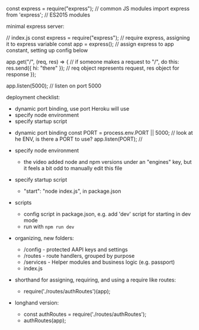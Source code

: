 const express = require("express"); // common JS modules
import express from 'express'; // ES2015 modules

minimal express server:

// index.js
const express = require("express"); // require express, assigning it to express variable
const app = express(); // assign express to app constant, setting up config below

app.get("/", (req, res) => { // if someone makes a request to "/", do this:
res.send({ hi: "there" }); // req object represents request, res object for response
});

app.listen(5000); // listen on port 5000

deployment checklist:

- dynamic port binding, use port Heroku will use
- specify node environment
- specify startup script

* dynamic port binding
  const PORT = process.env.PORT || 5000; // look at he ENV, is there a PORT to use?
  app.listen(PORT); //

* specify node environment

  - the video added node and npm versions under an "engines" key, but it feels a bit odd to manually edit this file

* specify startup script

  - "start": "node index.js", in package.json

* scripts
  - config script in package.json, e.g. add 'dev' script for starting in dev mode
  - run with `npm run dev`

- organizing, new folders:

  - /config - protected AAPI keys and settings
  - /routes - route handlers, grouped by purpose
  - /services - Helper modules and business logic (e.g. passport)
  - index.js

- shorthand for assigning, requiring, and using a require like routes:
  - require('./routes/authRoutes')(app);
- longhand version:
  - const authRoutes = require('./routes/authRoutes');
  - authRoutes(app);
